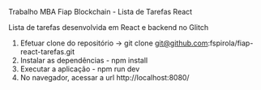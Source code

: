 Trabalho MBA Fiap Blockchain - Lista de Tarefas React

Lista de tarefas desenvolvida em React e backend no Glitch

1. Efetuar clone do repositório -> git clone git@github.com:fspirola/fiap-react-tarefas.git
2. Instalar as dependências - npm install
3. Executar a aplicação - npm run dev
4. No navegador, acessar a url http://localhost:8080/
